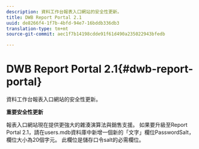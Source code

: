 ```yaml
---
description: 資料工作台報表入口網站的安全性更新。
title: DWB Report Portal 2.1
uuid: de8266f4-1f7b-4bfd-94e7-16bddb336db3
translation-type: tm+mt
source-git-commit: aec1f7b14198cdde91f61d490a235022943bfedb

---
```



# DWB Report Portal 2.1{#dwb-report-portal}

資料工作台報表入口網站的安全性更新。

**重要安全性更新**

報表入口網站現在提供更強大的雜湊演算法與銷售支援。 如果要升級至Report Portal 2.1，請在users.mdb資料庫中新增一個新的「文字」欄位PasswordSalt，欄位大小為20個字元。 此欄位是儲存口令salt的必需欄位。
